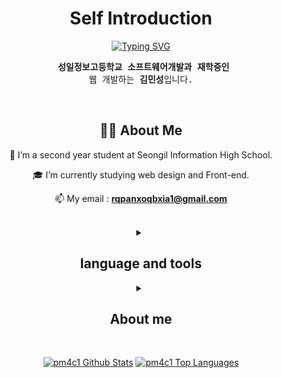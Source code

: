 <div align="center">
<h1>Self Introduction</h1>

[![Typing SVG](https://readme-typing-svg.herokuapp.com?font=Chewy&color=C378F1&size=45&center=true&vCenter=true&width=404&height=53&lines=%E3%80%80%E3%80%80Hello!%2C+I'm+Minsung+Kim+%E3%80%80%E3%80%80)](https://git.io/typing-svg)

 <pre>
 <strong>성일정보고등학교 소프트웨어개발과 재학중인</strong>
 웹 개발하는 <strong>김민성</strong>입니다. </pre><br>
 
## 🙋‍♂️ About Me
🌱 I’m a second year student at Seongil Information High School.

🎓 I’m currently studying web design and Front-end.

📫 My email : **rqpanxoqbxia1@gmail.com**

<br>

<details>
  <summary><h2>language and tools</h2></summary>
 


</details>

<details>
  <summary><h2>About me</h2></summary>
 
   | What | When | Where |
   |:--------:|:--------:|:--------:|
   | 성일정보고등학교 소프트웨어 개발과 재학중 | 2023. 03. 2 ~ 현재 | Sungil Information High School | 
   | 성일정보고등학교 프로그래머스 동아리 | 2024. 03 ~ 현재 | Sungil Information Hight School programmers |
   | 성일정보고등학교 소프트웨어 웹 개발 스터디 | 2024. 03 ~ 현재 | Sungil Software Study (SSS) |
   | 성일정보고등학교 방과후 자바 기초 | 2023. 05. 11 ~ 2023. 07. 19 | Java basic After School Class |
   | 성일정보고등학교 방과후 자바 심화 | 2023. 08. 08 ~ 2023. 12. 21 | Java middle After School Class |
   | 성일정보고등학교 방과후 웹 수업 | 2023. 08. 08 ~ 2023. 12. 21 | Web After School Class |
   | 삼성 (SW) AI 수업 | 2023. 6. 26 ~ 2023. 8. 28 | After School Class |
   | Devfest Songdo 2023 at 송도 컨벤시아 | 2023. 12. 10 | Songdo Keonbensia |
   | 성일정보고등학교 방과후 자바 Lv.3 | 2024. 04. 11 ~ 2024. 05. 30 | Java.Lv3 After School Class |
   | 성일정보고등학교 방과후 자바 Lv.4 | 2024. 06. 04 ~ 현재 | Java.Lv4 After School Class |
 
</details>
<p>
  <br/>
  <a href="https://github-readme-stats.vercel.app/api?username=pm4c1&show_icons=true&count_private=true&theme=react&hide_border=true&bg_color=0D1117"><img alt="pm4c1 Github Stats" src="https://github-readme-stats.vercel.app/api?username=pm4c1&show_icons=true&count_private=true&theme=react&hide_border=true&bg_color=0D1117" /></a>
  <a href="https://github-readme-stats.vercel.app/api/top-langs/?username=pm4c1&langs_count=8&count_private=true&layout=compact&theme=react&hide_border=true&bg_color=0D1117"><img alt="pm4c1 Top Languages" src="https://github-readme-stats.vercel.app/api/top-langs/?username=pm4c1&langs_count=8&count_private=true&layout=compact&theme=react&hide_border=true&bg_color=0D1117" /></a>
  <br/>
</p>
</div>
